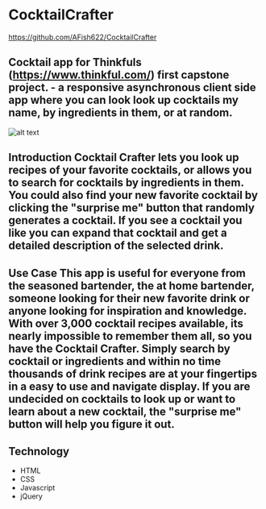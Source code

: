 # CocktailCrafter 
https://github.com/AFish622/CocktailCrafter

## Cocktail app for Thinkfuls (https://www.thinkful.com/) first capstone project. - a responsive asynchronous client side app where you can look look up cocktails my name, by ingredients in them, or at random.

![alt text](https://github.com/AFish622/CocktailCrafter/raw/gh-pages/Screenshots/shot1.png "Screenshot 1")

## Introduction Cocktail Crafter lets you look up recipes of your favorite cocktails, or allows you to search for cocktails by ingredients in them. You could also find your new favorite cocktail by clicking the "surprise me" button that randomly generates a cocktail. If you see a cocktail you like you can expand that cocktail and get a detailed description of the selected drink.

## Use Case This app is useful for everyone from the seasoned bartender, the at home bartender, someone looking for their new favorite drink or anyone looking for inspiration and knowledge. With over 3,000 cocktail recipes available, its nearly impossible to remember them all, so you have the Cocktail Crafter. Simply search by cocktail or ingredients and within no time thousands of drink recipes are at your fingertips in a easy to use and navigate display. If you are undecided on cocktails to look up or want to learn about a new cocktail, the "surprise me" button will help you figure it out.

## Technology
* HTML
* CSS
* Javascript
* jQuery



